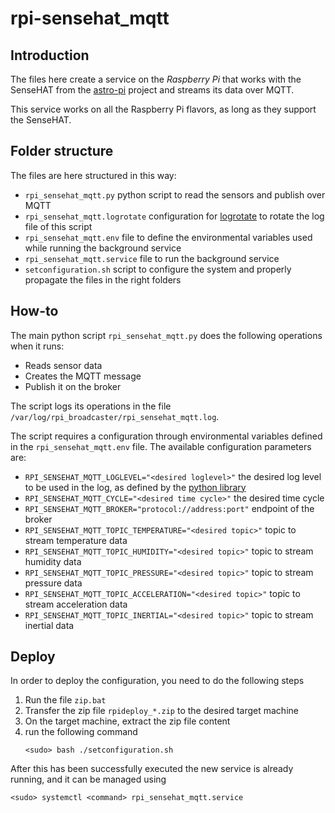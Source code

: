 # rpi-sensehat_mqtt

## Introduction

The files here create a service on the _Raspberry Pi_ that works with the SenseHAT from the [astro-pi](https://astro-pi.org/) project and streams its data over MQTT.

This service works on all the Raspberry Pi flavors, as long as they support the SenseHAT.

## Folder structure

The files are here structured in this way:

* `rpi_sensehat_mqtt.py` python script to read the sensors and publish over MQTT
* `rpi_sensehat_mqtt.logrotate` configuration for [logrotate](https://manpages.debian.org/stretch/logrotate/logrotate.8.en.html) to rotate the log file of this script
* `rpi_sensehat_mqtt.env` file to define the environmental variables used while running the background service
* `rpi_sensehat_mqtt.service` file to run the background service
* `setconfiguration.sh` script to configure the system and properly propagate the files in the right folders

## How-to

The main python script `rpi_sensehat_mqtt.py` does the following operations when it runs:
* Reads sensor data
* Creates the MQTT message
* Publish it on the broker

The script logs its operations in the file `/var/log/rpi_broadcaster/rpi_sensehat_mqtt.log`.

The script requires a configuration through environmental variables defined in the `rpi_sensehat_mqtt.env` file.
The available configuration parameters are:
* `RPI_SENSEHAT_MQTT_LOGLEVEL="<desired loglevel>"` the desired log level to be used in the log, as defined by the [python library](https://docs.python.org/3/library/logging.html#levels)
* `RPI_SENSEHAT_MQTT_CYCLE="<desired time cycle>"` the desired time cycle
* `RPI_SENSEHAT_MQTT_BROKER="protocol://address:port"` endpoint of the broker
* `RPI_SENSEHAT_MQTT_TOPIC_TEMPERATURE="<desired topic>"` topic to stream temperature data
* `RPI_SENSEHAT_MQTT_TOPIC_HUMIDITY="<desired topic>"` topic to stream humidity data
* `RPI_SENSEHAT_MQTT_TOPIC_PRESSURE="<desired topic>"` topic to stream pressure data
* `RPI_SENSEHAT_MQTT_TOPIC_ACCELERATION="<desired topic>"` topic to stream acceleration data
* `RPI_SENSEHAT_MQTT_TOPIC_INERTIAL="<desired topic>"` topic to stream inertial data

## Deploy

In order to deploy the configuration, you need to do the following steps

1. Run the file `zip.bat`
1. Transfer the zip file `rpideploy_*.zip` to the desired target machine
1. On the target machine, extract the zip file content
1. run the following command
	```
	<sudo> bash ./setconfiguration.sh
	```

After this has been successfully executed the new service is already running, and it can be managed using

	<sudo> systemctl <command> rpi_sensehat_mqtt.service
